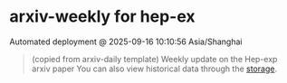 # arxiv-weekly for hep-ex 
 Automated deployment @ 2025-09-16 10:10:56 Asia/Shanghai
> (copied from arxiv-daily template) Weekly update on the Hep-exp arxiv paper 
> You can also view historical data through the [storage](https://github.com/ucaszhouyx/arxiv-daily-test/tree/main/database/storage).
